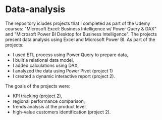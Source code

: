 # Data-analysis
The repository icludes projects that I completed as part of the Udemy courses: "Microsoft Excel: Business Intelligence w/ Power Query & DAX" and "Microsoft Power BI Desktop for Business Intelligence". The projects present data analysis using Excel and Microsoft Power BI. As part of the projects:
- I used ETL process using Power Query to prepare data,
- I built a relational data model,
- I added calculations using DAX,
- I analyzed the data using Power Pivot (project 1)
- I created a dynamic interactive report (project 2).

The goals of the projects were:
- KPI tracking (project 2),
- regional performance comparison,
- trends analysis at the product level,
- high-value customers identification (project 2).
